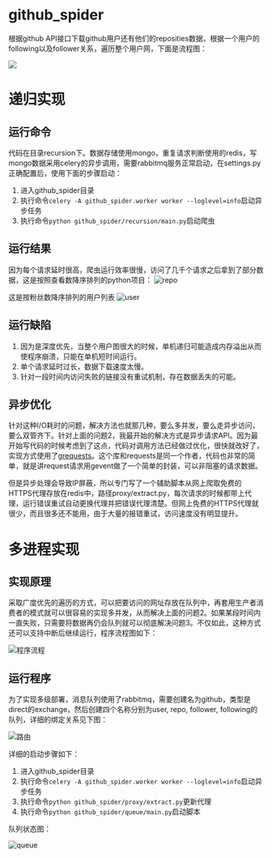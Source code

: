 # github_spider

根据github API接口下载github用户还有他们的reposities数据，根据一个用户的following以及follower关系，遍历整个用户网，下面是流程图：

![](doc/爬虫流程.png)


# 递归实现

## 运行命令

代码在目录recursion下。数据存储使用mongo，重复请求判断使用的redis，写mongo数据采用celery的异步调用，需要rabbitmq服务正常启动，在settings.py正确配置后，使用下面的步骤启动：

1. 进入github_spider目录
2. 执行命令```celery -A github_spider.worker worker --loglevel=info```启动异步任务
3. 执行命令```python github_spider/recursion/main.py```启动爬虫

## 运行结果

因为每个请求延时很高，爬虫运行效率很慢，访问了几千个请求之后拿到了部分数据，这是按照查看数降序排列的python项目：
![repo](doc/repos.png)

这是按粉丝数降序排列的用户列表
![user](doc/user.png)

## 运行缺陷

1. 因为是深度优先，当整个用户图很大的时候，单机递归可能造成内存溢出从而使程序崩溃，只能在单机短时间运行。
2. 单个请求延时过长，数据下载速度太慢。
3. 针对一段时间内访问失败的链接没有重试机制，存在数据丢失的可能。

## 异步优化

针对这种I/O耗时的问题，解决方法也就那几种，要么多并发，要么走异步访问，要么双管齐下。针对上面的问题2，我最开始的解决方式是异步请求API。因为最开始写代码的时候考虑到了这点，代码对调用方法已经做过优化，很快就改好了，实现方式使用了[grequests](https://github.com/kennethreitz/grequests)。这个库和requests是同一个作者，代码也非常的简单，就是讲request请求用gevent做了一个简单的封装，可以非阻塞的请求数据。

但是异步处理会导致IP屏蔽，所以专门写了一个辅助脚本从网上爬取免费的HTTPS代理存放在redis中，路径proxy/extract.py，每次请求的时候都带上代理，运行错误重试自动更换代理并把错误代理清楚。但网上免费的HTTPS代理就很少，而且很多还不能用，由于大量的报错重试，访问速度没有明显提升。

# 多进程实现

## 实现原理

采取广度优先的遍历的方式，可以把要访问的网址存放在队列中，再套用生产者消费者的模式就可以很容易的实现多并发，从而解决上面的问题2。如果某段时间内一直失败，只需要将数据再仍会队列就可以彻底解决问题3。不仅如此，这种方式还可以支持中断后继续运行，程序流程图如下：

![程序流程](doc/程序流程.png)


## 运行程序

为了实现多级部署，消息队列使用了rabbitmq，需要创建名为github，类型是direct的exchange，然后创建四个名称分别为user, repo, follower, following的队列，详细的绑定关系见下图：

![路由](doc/routing.png)

详细的启动步骤如下：

1. 进入github_spider目录
2. 执行命令```celery -A github_spider.worker worker --loglevel=info```启动异步任务
3. 执行命令```python github_spider/proxy/extract.py```更新代理
4. 执行命令```python github_spider/queue/main.py```启动脚本

队列状态图：

![queue](doc/queues.png)





